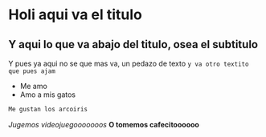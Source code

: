 # Holi aqui va el titulo
## Y aqui lo que va abajo del titulo, osea el subtitulo
Y pues ya aqui no se que mas va, un pedazo de texto 
`y va otro textito que pues ajam`
- Me amo
- Amo a mis gatos
```python
Me gustan los arcoiris
```
*Jugemos videojuegooooooos*
**O tomemos cafecitoooooo**
